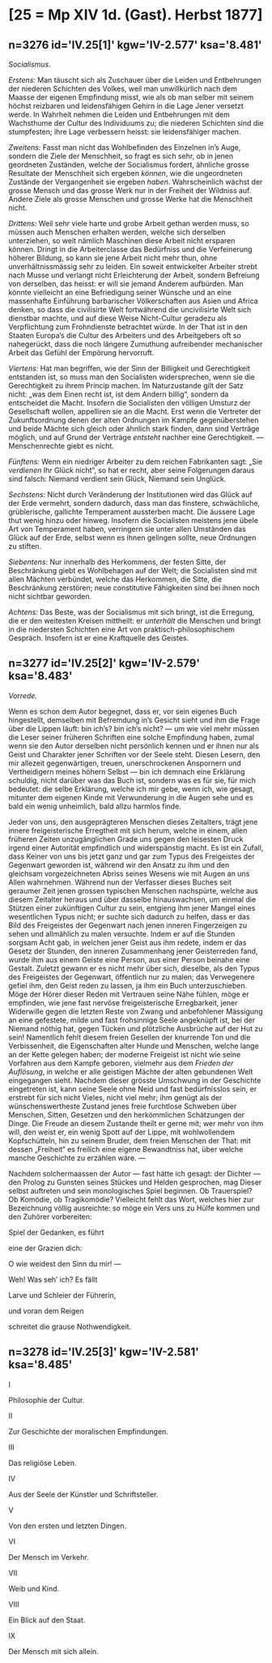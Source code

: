 # [25 = Mp XIV 1d. (Gast). Herbst 1877]

## n=3276 id='IV.25[1]' kgw='IV-2.577' ksa='8.481'

*Socialismus.*

*Erstens:* Man täuscht sich als Zuschauer über die Leiden und Entbehrungen der niederen Schichten des Volkes, weil man unwillkürlich nach dem Maasse der eigenen Empfindung misst, wie als ob man selber mit seinem höchst reizbaren und leidensfähigen Gehirn in die Lage Jener versetzt werde. In Wahrheit nehmen die Leiden und Entbehrungen mit dem Wachsthume der Cultur des Individuums zu; die niederen Schichten sind die stumpfesten; ihre Lage verbessern heisst: sie leidensfähiger machen.

*Zweitens:* Fasst man nicht das Wohlbefinden des Einzelnen in’s Auge, sondern die Ziele der Menschheit, so fragt es sich sehr, ob in jenen geordneten Zuständen, welche der Socialismus fordert, ähnliche grosse Resultate der Menschheit sich ergeben *können*, wie die ungeordneten Zustände der Vergangenheit sie ergeben *haben*. Wahrscheinlich wächst der grosse Mensch und das grosse Werk nur in der Freiheit der Wildniss auf. Andere Ziele als grosse Menschen und grosse Werke hat die Menschheit nicht.

*Drittens:* Weil sehr viele harte und grobe Arbeit gethan werden muss, so müssen auch Menschen erhalten werden, welche sich derselben unterziehen, so weit nämlich Maschinen diese Arbeit nicht ersparen können. Dringt in die Arbeiterclasse das Bedürfniss und die Verfeinerung höherer Bildung, so kann sie jene Arbeit nicht mehr thun, ohne unverhältnissmässig sehr zu leiden. Ein soweit entwickelter Arbeiter strebt nach Musse und verlangt nicht Erleichterung der Arbeit, sondern Befreiung von derselben, das heisst: er will sie jemand Anderem aufbürden. Man könnte vielleicht an eine Befriedigung seiner Wünsche und an eine massenhafte Einführung barbarischer Völkerschaften aus Asien und Africa denken, so dass die civilisirte Welt fortwährend die uncivilisirte Welt sich dienstbar machte, und auf diese Weise Nicht-Cultur geradezu als Verpflichtung zum Frohndienste betrachtet würde. In der That ist in den Staaten Europa’s die Cultur des Arbeiters und des Arbeitgebers oft so nahegerückt, dass die noch längere Zumuthung aufreibender mechanischer Arbeit das Gefühl der Empörung hervorruft.

*Viertens:* Hat man begriffen, wie der Sinn der Billigkeit und Gerechtigkeit entstanden ist, so muss man den Socialisten widersprechen, wenn sie die Gerechtigkeit zu ihrem Princip machen. Im Naturzustande gilt der Satz nicht: „was dem Einen recht ist, ist dem Andern billig“, sondern da entscheidet die Macht. Insofern die Socialisten den völligen Umsturz der Gesellschaft wollen, appelliren sie an die Macht. Erst wenn die Vertreter der Zukunftsordnung denen der alten Ordnungen im Kampfe gegenüberstehen und beide Mächte sich gleich oder ähnlich stark finden, dann sind Verträge möglich, und auf Grund der Verträge *entsteht* nachher eine Gerechtigkeit. — Menschenrechte giebt es nicht.

*Fünftens:* Wenn ein niedriger Arbeiter zu dem reichen Fabrikanten sagt: „Sie *verdienen* Ihr Glück nicht“, so hat er recht, aber seine Folgerungen daraus sind falsch: Niemand verdient sein Glück, Niemand sein Unglück.

*Sechstens:* Nicht durch Veränderung der Institutionen wird das Glück auf der Erde vermehrt, sondern dadurch, dass man das finstere, schwächliche, grüblerische, gallichte Temperament aussterben macht. Die äussere Lage thut wenig hinzu oder hinweg. Insofern die Socialisten meistens jene übele Art von Temperament haben, verringern sie unter allen Umständen das Glück auf der Erde, selbst wenn es ihnen gelingen sollte, neue Ordnungen zu stiften.

*Siebentens:* Nur innerhalb des Herkommens, der festen Sitte, der Beschränkung giebt es Wohlbehagen auf der Welt; die Socialisten sind mit allen Mächten verbündet, welche das Herkommen, die Sitte, die Beschränkung zerstören; neue constitutive Fähigkeiten sind bei ihnen noch nicht sichtbar geworden.

*Achtens:* Das Beste, was der Socialismus mit sich bringt, ist die Erregung, die er den weitesten Kreisen mittheilt: er *unterhält* die Menschen und bringt in die niedersten Schichten eine Art von praktisch-philosophischem Gespräch. Insofern ist er eine Kraftquelle des Geistes.

## n=3277 id='IV.25[2]' kgw='IV-2.579' ksa='8.483'

*Vorrede.*

Wenn es schon dem Autor begegnet, dass er, vor sein eigenes Buch hingestellt, demselben mit Befremdung in’s Gesicht sieht und ihm die Frage über die Lippen läuft: bin ich’s? bin ich’s nicht? — um wie viel mehr müssen die Leser seiner früheren Schriften eine solche Empfindung haben, zumal wenn sie den Autor derselben nicht persönlich kennen und er ihnen nur als Geist und Charakter jener Schriften vor der Seele steht. Diesen Lesern, den mir allezeit gegenwärtigen, treuen, unerschrockenen Anspornern und Vertheidigern meines höhern Selbst — bin ich demnach eine Erklärung schuldig, nicht darüber was das Buch ist, sondern was es für sie, für mich bedeutet: die selbe Erklärung, welche ich mir gebe, wenn ich, wie gesagt, mitunter dem eigenen Kinde mit Verwunderung in die Augen sehe und es bald ein wenig unheimlich, bald allzu harmlos finde.

Jeder von uns, den ausgeprägteren Menschen dieses Zeitalters, trägt jene innere freigeisterische Erregtheit mit sich herum, welche in einem, allen früheren Zeiten unzugänglichen Grade uns gegen den leisesten Druck irgend einer Autorität empfindlich und widerspänstig macht. Es ist ein Zufall, dass Keiner von uns bis jetzt ganz und gar zum Typus des Freigeistes der Gegenwart geworden ist, während wir den Ansatz zu ihm und den gleichsam vorgezeichneten Abriss seines Wesens wie mit Augen an uns Allen wahrnehmen. Während nun der Verfasser dieses Buches seit geraumer Zeit jenen grossen typischen Menschen nachspürte, welche aus diesem Zeitalter heraus und über dasselbe hinauswachsen, um einmal die Stützen einer zukünftigen Cultur zu sein, entgieng ihm jener Mangel eines wesentlichen Typus nicht; er suchte sich dadurch zu helfen, dass er das Bild des Freigeistes der Gegenwart nach jenen inneren Fingerzeigen zu sehen und allmählich zu malen versuchte. Indem er auf die Stunden sorgsam Acht gab, in welchen jener Geist aus ihm redete, indem er das Gesetz der Stunden, den inneren Zusammenhang jener Geisterreden fand, wurde ihm aus einem Geiste eine Person, aus einer Person beinahe eine Gestalt. Zuletzt gewann er es nicht mehr über sich, dieselbe, als den Typus des Freigeistes der Gegenwart, öffentlich nur zu malen; das Verwegenere gefiel ihm, den Geist reden zu lassen, ja ihm ein Buch unterzuschieben. Möge der Hörer dieser Reden mit Vertrauen seine Nähe fühlen, möge er empfinden, wie jene fast nervöse freigeisterische Erregbarkeit, jener Widerwille gegen die letzten Reste von Zwang und anbefohlener Mässigung an eine gefestete, milde und fast frohsinnige Seele angeknüpft ist, bei der Niemand nöthig hat, gegen Tücken und plötzliche Ausbrüche auf der Hut zu sein! Namentlich fehlt diesem freien Gesellen der knurrende Ton und die Verbissenheit, die Eigenschaften alter Hunde und Menschen, welche lange an der Kette gelegen haben; der moderne Freigeist ist nicht wie seine Vorfahren aus dem Kampfe geboren, vielmehr aus dem *Frieden der Auflösung*, in welche er alle geistigen Mächte der alten gebundenen Welt eingegangen sieht. Nachdem dieser grösste Umschwung in der Geschichte eingetreten ist, kann seine Seele ohne Neid und fast bedürfnisslos sein, er erstrebt für sich nicht Vieles, nicht viel mehr; ihm genügt als der wünschenswertheste Zustand jenes freie furchtlose Schweben über Menschen, Sitten, Gesetzen und den herkömmlichen Schätzungen der Dinge. Die Freude an diesem Zustande theilt er gerne mit; wer mehr von ihm will, den weist er, ein wenig Spott auf der Lippe, mit wohlwollendem Kopfschütteln, hin zu seinem Bruder, dem freien Menschen der That: mit dessen „Freiheit“ es freilich eine eigene Bewandtniss hat, über welche manche Geschichte zu erzählen wäre. —

Nachdem solchermaassen der Autor — fast hätte ich gesagt: der Dichter — den Prolog zu Gunsten seines Stückes und Helden gesprochen, mag Dieser selbst auftreten und sein monologisches Spiel beginnen. Ob Trauerspiel? Ob Komödie, ob Tragikomödie? Vielleicht fehlt das Wort, welches hier zur Bezeichnung völlig ausreichte: so möge ein Vers uns zu Hülfe kommen und den Zuhörer vorbereiten:

Spiel der Gedanken, es führt

eine der Grazien dich:

O wie weidest den Sinn du mir! —

Weh! Was seh’ ich? Es fällt

Larve und Schleier der Führerin,

und voran dem Reigen

schreitet die grause Nothwendigkeit.

## n=3278 id='IV.25[3]' kgw='IV-2.581' ksa='8.485'

I

Philosophie der Cultur.

II

Zur Geschichte der moralischen Empfindungen.

III

Das religiöse Leben.

IV

Aus der Seele der Künstler und Schriftsteller.

V

Von den ersten und letzten Dingen.

VI

Der Mensch im Verkehr.

VII

Weib und Kind.

VIII

Ein Blick auf den Staat.

IX

Der Mensch mit sich allein.

